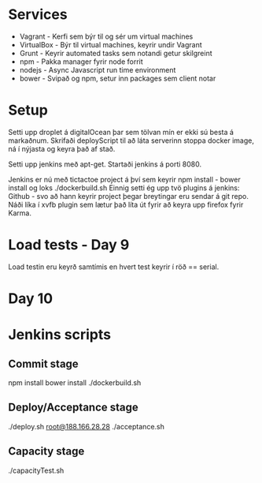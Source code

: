 Services
========
* Vagrant    - Kerfi sem býr til og sér um virtual machines
* VirtualBox - Býr til virtual machines, keyrir undir Vagrant
* Grunt      - Keyrir automated tasks sem notandi getur skilgreint
* npm        - Pakka manager fyrir node forrit
* nodejs     - Async Javascript run time environment
* bower      - Svipað og npm, setur inn packages sem client notar

Setup
=====
Setti upp droplet á digitalOcean þar sem tölvan mín er ekki sú besta á markaðnum.
Skrifaði deployScript til að láta serverinn stoppa docker image, ná í nýjasta og keyra það af stað.

Setti upp jenkins með apt-get. Startaði jenkins á porti 8080.

Jenkins er nú með tictactoe project á því sem keyrir npm install - bower install og loks ./dockerbuild.sh
Einnig setti ég upp tvö plugins á jenkins: Github - svo að hann keyrir project þegar breytingar eru sendar á git repo.
Náði líka í xvfb plugin sem lætur það líta út fyrir að keyra upp firefox fyrir Karma.

Load tests - Day 9
==================
Load testin eru keyrð samtímis en hvert test keyrir í röð == serial.

Day 10
======


Jenkins scripts
===============
Commit stage
------------
npm install
bower install
./dockerbuild.sh

Deploy/Acceptance stage
-----------------------
./deploy.sh root@188.166.28.28
./acceptance.sh

Capacity stage
--------------
./capacityTest.sh

